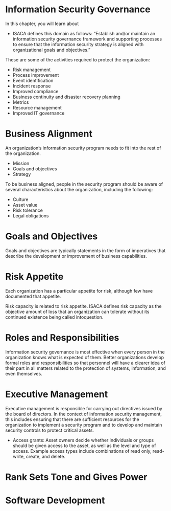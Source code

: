 # Information Security Governance

In this chapter, you will learn about

- ISACA defines this domain as follows: “Establish and/or maintain an information security governance framework and supporting processes to ensure that the information security strategy is aligned with organizational goals and objectives.”

These are some of the activities required to protect the organization:

- Risk management
- Process improvement
- Event identification
- Incident response
- Improved compliance
- Business continuity and disaster recovery planning
- Metrics
- Resource management
- Improved IT governance

# Business Alignment

An organization’s information security program needs to fit into the rest of the organization.

- Mission
- Goals and objectives
- Strategy

To be business aligned, people in the security program should be aware of several characteristics about the organization, including the following:

- Culture
- Asset value
- Risk tolerance
- Legal obligations

# Goals and Objectives

Goals and objectives are typically statements in the form of imperatives that describe the development or improvement of business capabilities.

# Risk Appetite

Each organization has a particular appetite for risk, although few have documented that appetite.

Risk capacity is related to risk appetite. ISACA defines risk capacity as the objective amount of loss that an organization can tolerate without its continued existence being called intoquestion.

# Roles and Responsibilities

Information security governance is most effective when every person in the organization knows what is expected of them. Better organizations develop formal roles and responsibilities so that personnel will have a clearer idea of their part in all matters related to the protection of systems, information, and even themselves.

# Executive Management

Executive management is responsible for carrying out directives issued by the board of directors. In the context of information security management, this includes ensuring that there are sufficient resources for the organization to implement a security program and to develop and maintain security controls to protect critical assets.

- Access grants: Asset owners decide whether individuals or groups should be given access to the asset, as well as the level and type of access. Example access types include combinations of read only, read-write, create, and delete.

# Rank Sets Tone and Gives Power

# Software Development

